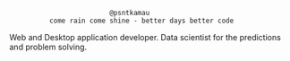                              @psntkamau
              come rain come shine - better days better code
Web and Desktop application developer.
Data scientist for the predictions and problem solving.

